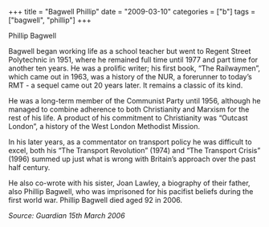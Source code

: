 +++
title = "Bagwell Phillip"
date = "2009-03-10"
categories = ["b"]
tags = ["bagwell", "phillip"]
+++

Phillip Bagwell

Bagwell began working life as a school teacher but went to Regent Street Polytechnic in 1951, where he remained full time until 1977 and part time for another ten years. He was a prolific writer; his first book, “The Railwaymen”, which came out in 1963, was a history of the NUR, a forerunner to today’s RMT - a sequel came out 20 years later. It remains a classic of its kind.

He was a long-term member of the Communist Party until 1956, although he managed to combine adherence to both Christianity and Marxism for the rest of his life. A product of his commitment to Christianity was “Outcast London”, a history of the West London Methodist Mission.  

In his later years, as a commentator on transport policy he was difficult to excel, both his “The Transport Revolution” (1974) and “The Transport Crisis” (1996) summed up just what is wrong with Britain’s approach over the past half century. 

He also co-wrote with his sister, Joan Lawley, a biography of their father, also Phillip Bagwell, who was imprisoned for his pacifist beliefs during the first world war. Phillip Bagwell died aged 92 in 2006.

_Source: Guardian 15th March 2006_
